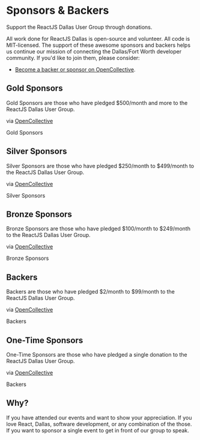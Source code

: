 # Sponsors & Backers

<p class="description">Support the ReactJS Dallas User Group through donations.</p>

All work done for ReactJS Dallas is open-source and volunteer. All code is MIT-licensed. The support of these awesome sponsors and backers helps us continue our mission of connecting the Dallas/Fort Worth developer community. If you'd like to join them, please consider:

- [Become a backer or sponsor on OpenCollective](https://opencollective.com/reactjs-dallas).

## Gold Sponsors

Gold Sponsors are those who have pledged $500/month and more to the ReactJS Dallas User Group.

via [OpenCollective](https://opencollective.com/reactjs-dallas)

<p style="overflow: auto;">
  <object type="image/svg+xml" data="https://opencollective.com/reactjs-dallas/tiers/gold-sponsor.svg?avatarHeight=80&width=600">Gold Sponsors</object>
</p>

## Silver Sponsors

Silver Sponsors are those who have pledged $250/month to $499/month to the ReactJS Dallas User Group.

via [OpenCollective](https://opencollective.com/reactjs-dallas)

<p style="overflow: auto;">
  <object type="image/svg+xml" data="https://opencollective.com/reactjs-dallas/tiers/silver-sponsor.svg?avatarHeight=70&width=600">Silver Sponsors</object>
</p>

## Bronze Sponsors

Bronze Sponsors are those who have pledged $100/month to $249/month to the ReactJS Dallas User Group.

via [OpenCollective](https://opencollective.com/reactjs-dallas)

<p style="overflow: auto;">
  <object type="image/svg+xml" data="https://opencollective.com/reactjs-dallas/tiers/bronze-sponsor.svg?avatarHeight=60&width=600">Bronze Sponsors</object>
</p>

## Backers

Backers are those who have pledged $2/month to $99/month to the ReactJS Dallas User Group.

via [OpenCollective](https://opencollective.com/reactjs-dallas)

<p style="overflow: auto;">
  <object type="image/svg+xml" data="https://opencollective.com/reactjs-dallas/tiers/backer.svg?avatarHeight=50&width=600">Backers</object>
</p>

## One-Time Sponsors

One-Time Sponsors are those who have pledged a single donation to the ReactJS Dallas User Group.

via [OpenCollective](https://opencollective.com/reactjs-dallas)

<p style="overflow: auto;">
  <object type="image/svg+xml" data="https://opencollective.com/reactjs-dallas/tiers/one-time-sponsor.svg?avatarHeight=80&width=600">Backers</object>
</p>

## Why?

If you have attended our events and want to show your appreciation. If you love React, Dallas, software development, or any combination of the those. If you want to sponsor a single event to get in front of our group to speak.
